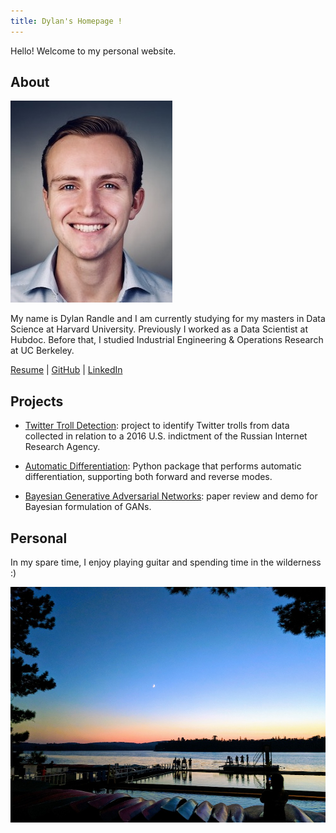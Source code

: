 ```yaml
---
title: Dylan's Homepage !
---
```


Hello! Welcome to my personal website.

## About

![headshot](pics/headshot.jpg)

My name is Dylan Randle and I am currently studying for my masters in Data Science at Harvard University.
Previously I worked as a Data Scientist at Hubdoc. Before that, I studied Industrial Engineering & Operations
Research at UC Berkeley.

<a href="http://dylanrandle.github.io/resume.pdf">Resume</a> | [GitHub](https://github.com/dylanrandle) | [LinkedIn](https://linkedin.com/in/dylanrandle/)

## Projects

- [Twitter Troll Detection](https://dylanrandle.github.io/troll_classification): project to identify Twitter
trolls from data collected in relation to a 2016 U.S. indictment of the Russian Internet Research Agency.

- [Automatic Differentiation](https://github.com/dylanrandle/autograd): Python package that performs automatic
differentiation, supporting both forward and reverse modes.

- [Bayesian Generative Adversarial Networks](https://dylanrandle.github.io/bayesgan.html): paper review and
demo for Bayesian formulation of GANs.

## Personal

In my spare time, I enjoy playing guitar and spending time in the wilderness :)

![camp](pics/camp.jpg)
